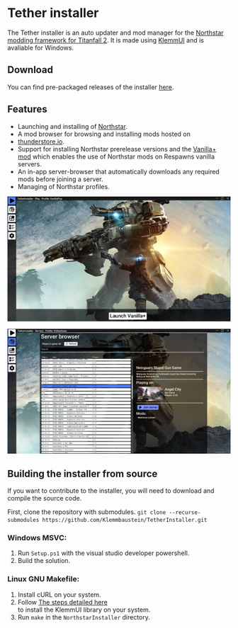 # Tether installer

The Tether installer is an auto updater and mod manager for the
[Northstar modding framework for Titanfall 2](https://github.com/R2Northstar/Northstar).
It is made using [KlemmUI](https://github.com/Klemmbaustein/KLemmUI)
and is avaliable for Windows.

## Download

You can find pre-packaged releases of the installer
[here](https://github.com/Klemmbaustein/TetherInstaller/releases/tag/v1.1.1).

## Features

- Launching and installing of [Northstar](https://github.com/R2Northstar/Northstar).
- A mod browser for browsing and installing mods hosted on
- [thunderstore.io](https://northstar.thunderstore.io/).
- Support for installing Northstar prerelease versions and the
[Vanilla+ mod](https://northstar.thunderstore.io/package/NanohmProtogen/VanillaPlus/)
which enables the use of Northstar mods on Respawns vanilla servers.
- An in-app server-browser that automatically downloads any required mods before joining a server.
- Managing of Northstar profiles.

![preview image](.github/images/VanillaPlus.png)

![preview image](.github/images/ServerBrowser.png)

## Building the installer from source

If you want to contribute to the installer, you will need to download and compile the source code.

First, clone the repository with submodules. 
`git clone --recurse-submodules https://github.com/Klemmbaustein/TetherInstaller.git`

### Windows MSVC:

1. Run `Setup.ps1` with the visual studio developer powershell.
2. Build the solution.

### Linux GNU Makefile:

1. Install cURL on your system.
2. Follow [The steps detailed here](https://github.com/Klemmbaustein/KlemmUI#readme)			
   to install the KlemmUI library on your system.
3. Run `make` in the `NorthstarInstaller` directory.
